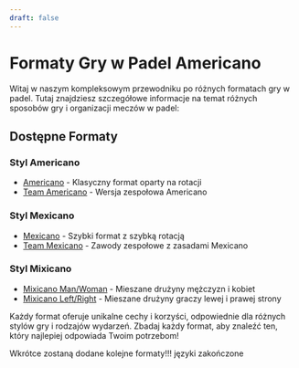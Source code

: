 ```yaml
---
draft: false
---
```


# Formaty Gry w Padel Americano

Witaj w naszym kompleksowym przewodniku po różnych formatach gry w padel. Tutaj znajdziesz szczegółowe informacje na temat różnych sposobów gry i organizacji meczów w padel:

## Dostępne Formaty

### Styl Americano
- [Americano](/pl/americano) - Klasyczny format oparty na rotacji
- [Team Americano](/pl/team-americano) - Wersja zespołowa Americano

### Styl Mexicano
- [Mexicano](/pl/mexicano) - Szybki format z szybką rotacją
- [Team Mexicano](/pl/team-mexicano) - Zawody zespołowe z zasadami Mexicano

### Styl Mixicano
- [Mixicano Man/Woman](/pl/mixicano) - Mieszane drużyny mężczyzn i kobiet
- [Mixicano Left/Right](/pl/mixicano) - Mieszane drużyny graczy lewej i prawej strony

Każdy format oferuje unikalne cechy i korzyści, odpowiednie dla różnych stylów gry i rodzajów wydarzeń. Zbadaj każdy format, aby znaleźć ten, który najlepiej odpowiada Twoim potrzebom!

Wkrótce zostaną dodane kolejne formaty!!! języki zakończone
